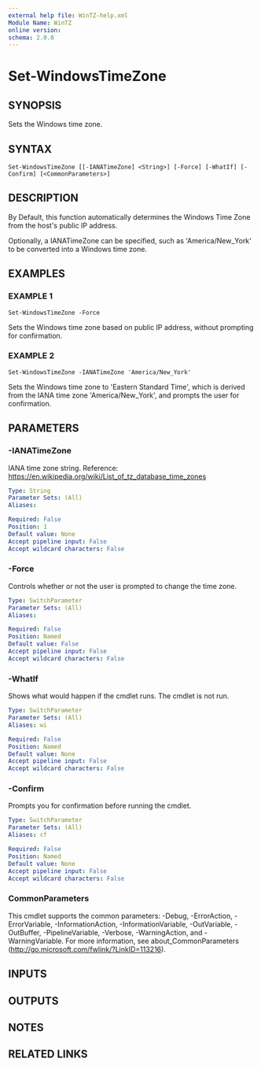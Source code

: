 ```yaml
---
external help file: WinTZ-help.xml
Module Name: WinTZ
online version:
schema: 2.0.0
---
```


# Set-WindowsTimeZone

## SYNOPSIS
Sets the Windows time zone.

## SYNTAX

```
Set-WindowsTimeZone [[-IANATimeZone] <String>] [-Force] [-WhatIf] [-Confirm] [<CommonParameters>]
```

## DESCRIPTION
By Default, this function automatically determines the Windows Time Zone from
the host's public IP address.

Optionally, a IANATimeZone can be specified, such as 'America/New_York' to be
converted into a Windows time zone.

## EXAMPLES

### EXAMPLE 1
```
Set-WindowsTimeZone -Force
```

Sets the Windows time zone based on public IP address, without prompting for
confirmation.

### EXAMPLE 2
```
Set-WindowsTimeZone -IANATimeZone 'America/New_York'
```

Sets the Windows time zone to 'Eastern Standard Time', which is derived from
the IANA time zone 'America/New_York', and prompts the user for confirmation.

## PARAMETERS

### -IANATimeZone
IANA time zone string.
Reference: https://en.wikipedia.org/wiki/List_of_tz_database_time_zones

```yaml
Type: String
Parameter Sets: (All)
Aliases:

Required: False
Position: 1
Default value: None
Accept pipeline input: False
Accept wildcard characters: False
```

### -Force
Controls whether or not the user is prompted to change the time zone.

```yaml
Type: SwitchParameter
Parameter Sets: (All)
Aliases:

Required: False
Position: Named
Default value: False
Accept pipeline input: False
Accept wildcard characters: False
```

### -WhatIf
Shows what would happen if the cmdlet runs.
The cmdlet is not run.

```yaml
Type: SwitchParameter
Parameter Sets: (All)
Aliases: wi

Required: False
Position: Named
Default value: None
Accept pipeline input: False
Accept wildcard characters: False
```

### -Confirm
Prompts you for confirmation before running the cmdlet.

```yaml
Type: SwitchParameter
Parameter Sets: (All)
Aliases: cf

Required: False
Position: Named
Default value: None
Accept pipeline input: False
Accept wildcard characters: False
```

### CommonParameters
This cmdlet supports the common parameters: -Debug, -ErrorAction, -ErrorVariable, -InformationAction, -InformationVariable, -OutVariable, -OutBuffer, -PipelineVariable, -Verbose, -WarningAction, and -WarningVariable.
For more information, see about_CommonParameters (http://go.microsoft.com/fwlink/?LinkID=113216).

## INPUTS

## OUTPUTS

## NOTES

## RELATED LINKS
